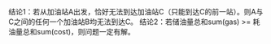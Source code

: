 结论1：若从加油站A出发，恰好无法到达加油站C（只能到达C的前一站）。则A与C之间的任何一个加油站B均无法到达C。
结论2：若储油量总和sum(gas) >= 耗油量总和sum(cost)，则问题一定有解。